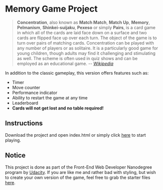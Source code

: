 # Memory Game Project

> **Concentration**, also known as **Match Match**, **Match Up**, **Memory**, **Pelmanism**, **Shinkei-suijaku**, **Pexeso** or simply **Pairs**, is a card game in which all of the cards are laid face down on a surface and two cards are flipped face up over each turn. The object of the game is to turn over pairs of matching cards. Concentration can be played with any number of players or as solitaire. It is a particularly good game for young children, though adults may find it challenging and stimulating as well. The scheme is often used in quiz shows and can be employed as an educational game.
> -- <cite>[Wikipedia](https://en.wikipedia.org/wiki/Concentration_(game))</cite>

In addition to the classic gameplay, this version offers features such as:
- Timer
- Move counter
- Performance indicator
- Ability to restart the game at any time
- Leaderboard
- **Cards will not get lost and no table required!**

## Instructions

Download the project and open index.html or simply click [here](https://egarat.github.io/fend-memory-game/) to start playing.

## Notice

This project is done as part of the Front-End Web Developer Nanodegree program by [Udacity](https://www.udacity.com). If you are like me and rather bad with styling, but wish to create your own version of the game, feel free to grab the starter files [here](https://github.com/udacity/fend-project-memory-game).

